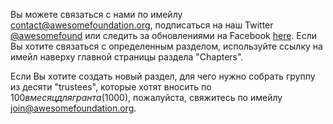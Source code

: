 Вы можете связаться с нами по имейлу <a href="mailto:contact@awesomefoundation.org">contact@awesomefoundation.org</a>, подписаться на наш Twitter <a href="http://twitter.com/awesomefound">@awesomefound</a> или следить за обновлениями на Facebook <a href="http://www.facebook.com/awesomefoundation">here</a>. Если Вы хотите связаться с определенным разделом, используйте ссылку на имейл наверху главной страницы раздела "Chapters".

Если Вы хотите создать новый раздел, для чего нужно собрать группу из десяти "trustees", которые хотят вносить по $100 в месяц для гранта ($1000), пожалуйста, свяжитесь по имейлу <a href="mailto:join@awesomefoundation.org">join@awesomefoundation.org</a>.